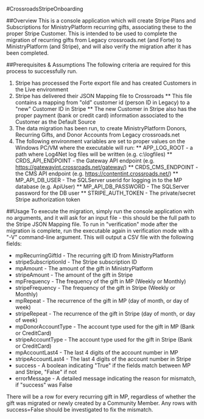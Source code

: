 #CrossroadsStripeOnboarding

##Overview
This is a console application which will create Stripe Plans and Subscriptions for MinistryPlatform recurring gifts, associating these to the proper Stripe Customer.
This is intended to be used to complete the migration of recurring gifts from Legacy crossroads.net (and Forte) to MinistryPlatform (and Stripe), and will also verify
the migration after it has been completed.

##Prerequisites & Assumptions
The following criteria are required for this process to successfully run.
1. Stripe has processed the Forte export file and has created Customers in the Live environment
2. Stripe has delivered their JSON Mapping file to Crossroads
** This file contains a mapping from "old" customer id (person ID in Legacy) to a "new" Customer ID in Stripe
** The new Customer in Stripe also has the proper payment (bank or credit card) information associated to the Customer as the Default Source
3. The data migration has been run, to create MinistryPlatform Donors, Recurring Gifts, and Donor Accounts from Legacy crossroads.net
4. The following environment variables are set to proper values on the Windows PC/VM where the executable will run:
** APP_LOG_ROOT - a path where Log4Net log files will be written (e.g. c:\logfiles)
** CRDS_API_ENDPOINT - the Gateway API endpoint (e.g. https://gatewayint.crossroads.net/gateway/)
** CRDS_CMS_ENDPOINT - the CMS API endpoint (e.g. https://contentint.crossroads.net/)
** MP_API_DB_USER - The SQLServer userid for logging in to the MP database (e.g. ApiUser)
** MP_API_DB_PASSWORD - The SQLServer password for the DB user
** STRIPE_AUTH_TOKEN - The private/secret Stripe authorization token

##Usage
To execute the migration, simply run the console application with no arguments, and it will ask for an input file - this should be the full path to the Stripe JSON Mapping file.
To run in "verification" mode after the migration is complete, run the executable again in verification mode with a "-V" command-line argument.  This will output a CSV file
with the following fields:
* mpRecurringGiftId - The recurring gift ID from MinistryPlatform
* stripeSubscriptionId - The Stripe subscription ID
* mpAmount - The amount of the gift in MinistryPlatform
* stripeAmount - The amount of the gift in Stripe
* mpFrequency - The frequency of the gift in MP (Weekly or Monthly)
* stripeFrequency - The frequency of the gift in Stripe (Weekly or Monthly)
* mpRepeat - The recurrence of the gift in MP (day of month, or day of week)
* stripeRepeat - The recurrence of the gift in Stripe (day of month, or day of week)
* mpDonorAccountType - The account type used for the gift in MP (Bank or CreditCard)
* stripeAccountType - The account type used for the gift in Stripe (Bank or CreditCard)
* mpAccountLast4 - The last 4 digits of the account number in MP
* stripeAccountLast4 - The last 4 digits of the account number in Stripe
* success - A boolean indicating "True" if the fields match between MP and Stripe, "False" if not
* errorMessage - A detailed message indicating the reason for mismatch, if "success" was False

There will be a row for every recurring gift in MP, regardless of whether the gift was migrated or newly created by a Community Member.  Any rows with success=False should be investigated
to fix the mismatch.